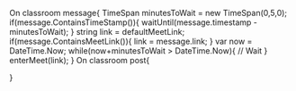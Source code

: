 On classroom message{
	TimeSpan minutesToWait = new TimeSpan(0,5,0);
	if(message.ContainsTimeStamp()){
		waitUntil(message.timestamp - minutesToWait);
	}
	string link = defaultMeetLink;
	if(message.ContainsMeetLink()){
		link = message.link;
	}
	var now = DateTime.Now;
	while(now+minutesToWait > DateTime.Now){
		// Wait
	}
	enterMeet(link);
}
On classroom post{
	
}
